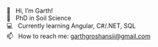 👋  &nbsp;&nbsp;Hi, I’m Garth! <br/>
🌱  &nbsp;&nbsp;PhD in Soil Science <br/>
💻  &nbsp;&nbsp;Currently learning Angular, C#/.NET, SQL <br/>
📫  &nbsp;&nbsp;How to reach me: garthgroshansii@gmail.com <br/>


<!---
ggroshansii/ggroshansii is a ✨ special ✨ repository because its `README.md` (this file) appears on your GitHub profile.
You can click the Preview link to take a look at your changes.
--->
